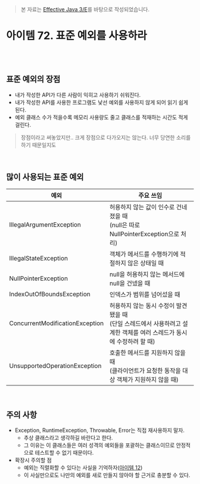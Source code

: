 > 본 자료는 [Effective Java 3/E]()를 바탕으로 작성되었습니다.

# 아이템 72. 표준 예외를 사용하라

<br>

<br>

## 표준 예외의 장점
* 내가 작성한 API가 다른 사람이 익히고 사용하기 쉬워진다.
* 내가 작성한 API를 사용한 프로그램도 낯선 예외를 사용하지 않게 되어 읽기 쉽게 된다.
* 예외 클래스 수가 적을수록 메모리 사용량도 줄고 클래스를 적재하는 시간도 적게 걸린다.

> 장점이라고 써놓았지만.. 크게 장점으로 다가오지는 않는다. 너무 당연한 소리를 하기 때문일지도

<br>

## 많이 사용되는 표준 예외
|예외|주요 쓰임|
|---|---|
|IllegalArgumentException|허용하지 않는 값이 인수로 건네졌을 때<br>(null은 따로 NullPointerException으로 처리)|
|IllegalStateException|객체가 메서드를 수행하기에 적절하지 않은 상태일 때|
|NullPointerException|null을 허용하지 않는 메서드에 null을 건넸을 때|
|IndexOutOfBoundsException|인덱스가 범위를 넘어섰을 때|
|ConcurrentModificationException|허용하지 않는 동시 수정이 발견됐을 때<br>(단일 스레드에서 사용하려고 설계한 객체를 여러 스레드가 동시에 수정하려 할 때)|
|UnsupportedOperationException|호출한 메서드를 지원하지 않을 때<br>(클라이언트가 요청한 동작을 대상 객체가 지원하지 않을 때)|

<br>

## 주의 사항
* Exception, RuntimeException, Throwable, Error는 직접 재사용하지 말자.
  * 추상 클래스라고 생각하길 바란다고 한다.
  * 그 이유는 이 클래스들은 여러 성격의 예외들을 포괄하는 클래스이므로 안정적으로 테스트할 수 없기 때문이다.
* 확장시 주의할 점
  * 예외는 직렬화할 수 있다는 사실을 기억하자([아이템 12](./item12.md))
  * 이 사실만으로도 나만의 예외를 새로 만들지 않아야 할 근거로 충분할 수 있다.
